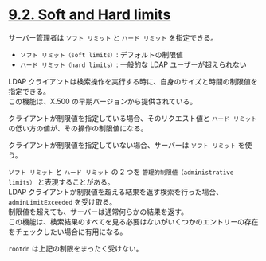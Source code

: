 # [9.2. Soft and Hard limits](https://www.openldap.org/doc/admin26/limits.html#Soft%20and%20Hard%20limits)

サーバー管理者は `ソフト リミット` と `ハード リミット` を指定できる。

- `ソフト リミット（soft limits）`: デフォルトの制限値
- `ハード リミット（hard limits）`: 一般的な LDAP ユーザーが超えられない

LDAP クライアントは検索操作を実行する時に、自身のサイズと時間の制限値を指定できる。  
この機能は、X.500 の早期バージョンから提供されている。

クライアントが制限値を指定している場合、そのリクエスト値と `ハード リミット` の低い方の値が、その操作の制限値になる。

クライアントが制限値を指定していない場合、サーバーは `ソフト リミット` を使う。

`ソフト リミット` と `ハード リミット` の 2 つを `管理的制限値（administrative limits）` と表現することがある。  
LDAP クライアントが制限値を超える結果を返す検索を行った場合、 `adminLimitExceeded` を受け取る。  
制限値を超えても、サーバーは通常何らかの結果を返す。  
この機能は、検索結果のすべてを見る必要はないがいくつかのエントリーの存在をチェックしたい場合に有用になる。

`rootdn` は上記の制限をまったく受けない。
